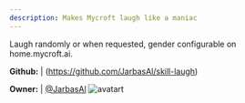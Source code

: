 ```yaml
---
description: Makes Mycroft laugh like a maniac
---
```

Laugh randomly or when requested, gender configurable on home.mycroft.ai.

**Github:** | (https://github.com/JarbasAl/skill-laugh)

**Owner:** | [@JarbasAl](https://github.com/JarbasAl) ![avatart](https://avatars0.githubusercontent.com/u/33701864?v=4)

